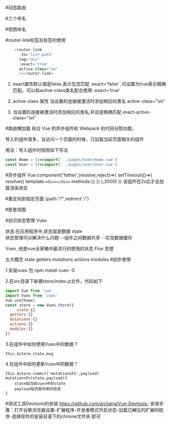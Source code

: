#动态路由

#三个命名

#视图命名


#router-link标签及标签的使用
```javascript
    <router-link  
      :to='list.path' 
      tag="div" 
      :exact='true'  
      active-class="on"
      ></router-link> 
```
1. exact属性默认值是false,表示包含匹配 :exact='false'  ,可设置为true表示精确匹配，可以和active-class类名配合使用 :exact='true' 

2. active-class 属性 当设置的连接被激活时添加相应的类名 active-class="on"

3. 当设置的连接被激活时添加相应的类名,并且是精确匹配 exact-active-class="on"


#路由懒加载
结合 Vue 的异步组件和 Webpack 的代码分割功能，

导入的组件很多，当访问一个页面的时候，只加载当前页面相关的组件

用法：导入组件时按照如下写法
```javascript
const Home = ()=>import('../pages/home/Home.vue')
const User = ()=>import('../pages/user/User.vue')
```

#异步组件
Vue.component('father',(resolve,reject)=>{
    setTimeout(()=>{
        resolve({
            template:`<div></div>`
            methods:{}
        })
    },2000)
})
该组件在2s后才会加载渲染进去

#重定向到指定页面
{path:'/*',redirect:'/'}

#嵌套视图




#初识状态管理 Vuex

状态:在应用程序中,状态就是数据 state  
状态管理可以解决什么问题
  --组件之间数据共享
  --实现数据缓存

  Vuex ,他是vue全家桶中最流行的使用的状态    Flux 思想

  五大概念
  state
  getters
  mutations
  actions
  modules
#初步使用

1.安装vuex 包 npm install  vuex  -S

2.在src目录下新建store/index.js文件，代码如下

```javascript
import Vue from 'vue'
import Vuex from 'vuex'
Vue.use(Vuex)
const store = new Vuex.Store({
     state:{}
  getters:{}
  mutations:{}
  actions:{}
  modules:{}
})
```
3.在组件中如何使用Vuex中的数据？
```
this.$store.state.msg
```
4.在组件中如何更新Vuex中的数据？
```
this.$store.commit('mutationsFn',payload)
mutationsFn(state,payload){
    state指当前vuex中的state
    payload指页面传来的信息
}
```
#调试工具Devtools的安装
https://github.com/arcliang/Vue-Devtools-
安装步骤：打开谷歌浏览器设置-扩展程序-开发者模式开启状态-加载已解压的扩展的程序-选择软件的安装目录下的chrome文件夹 即可
